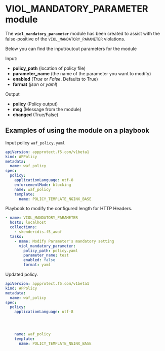 # VIOL_MANDATORY_PARAMETER module

The **`viol_mandatory_parameter`** module has been created to assist with the false-positive of the `VIOL_MANDATORY_PARAMETER` violations. 

Below you can find the input/outout parameters for the module

Input:
- **policy_path** (location of policy file)
- **parameter_name** (the name of the parameter you want to modify)
- **enabled** (*True* or *False*. Defaults to True)
- **format** (*json* or *yaml*)

Output
- **policy** (Policy output)
- **msg** (Message from the module)
- **changed** (True/False)

## Examples of using the module on a playbook
  Input policy `waf_policy.yaml`
  
  ```yaml
  apiVersion: appprotect.f5.com/v1beta1
  kind: APPolicy
  metadata:
    name: waf_policy
  spec:
    policy:
      applicationLanguage: utf-8
      enforcementMode: blocking
      name: waf_policy
      template:
        name: POLICY_TEMPLATE_NGINX_BASE
  ```

  Playbook to modify the configured length for HTTP Headers.
  ```yaml
  - name: VIOL_MANDATORY_PARAMETER
    hosts: localhost
    collections:
      - skenderidis.f5_awaf   
    tasks:
      - name: Modify Parameter's mandatory setting
        viol_mandatory_parameter:
          policy_path: policy.yaml
          parameter_name: test
          enabled: false
          format: yaml
  ```

  Updated policy.
  ```yaml
  apiVersion: appprotect.f5.com/v1beta1
  kind: APPolicy
  metadata:
    name: waf_policy
  spec:
    policy:
      applicationLanguage: utf-8




      name: waf_policy
      template:
        name: POLICY_TEMPLATE_NGINX_BASE
  ```
